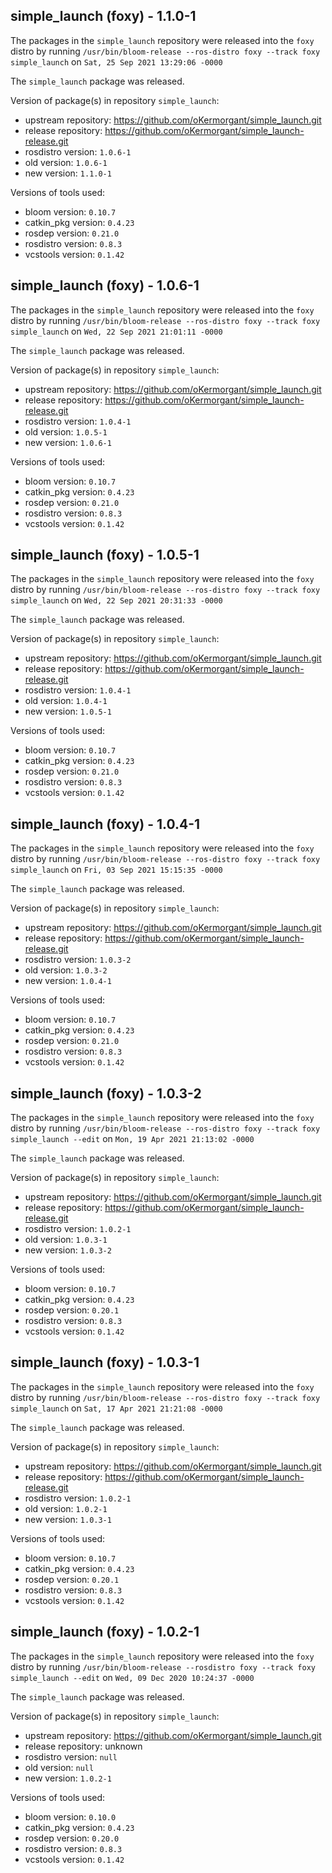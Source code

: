 ## simple_launch (foxy) - 1.1.0-1

The packages in the `simple_launch` repository were released into the `foxy` distro by running `/usr/bin/bloom-release --ros-distro foxy --track foxy simple_launch` on `Sat, 25 Sep 2021 13:29:06 -0000`

The `simple_launch` package was released.

Version of package(s) in repository `simple_launch`:

- upstream repository: https://github.com/oKermorgant/simple_launch.git
- release repository: https://github.com/oKermorgant/simple_launch-release.git
- rosdistro version: `1.0.6-1`
- old version: `1.0.6-1`
- new version: `1.1.0-1`

Versions of tools used:

- bloom version: `0.10.7`
- catkin_pkg version: `0.4.23`
- rosdep version: `0.21.0`
- rosdistro version: `0.8.3`
- vcstools version: `0.1.42`


## simple_launch (foxy) - 1.0.6-1

The packages in the `simple_launch` repository were released into the `foxy` distro by running `/usr/bin/bloom-release --ros-distro foxy --track foxy simple_launch` on `Wed, 22 Sep 2021 21:01:11 -0000`

The `simple_launch` package was released.

Version of package(s) in repository `simple_launch`:

- upstream repository: https://github.com/oKermorgant/simple_launch.git
- release repository: https://github.com/oKermorgant/simple_launch-release.git
- rosdistro version: `1.0.4-1`
- old version: `1.0.5-1`
- new version: `1.0.6-1`

Versions of tools used:

- bloom version: `0.10.7`
- catkin_pkg version: `0.4.23`
- rosdep version: `0.21.0`
- rosdistro version: `0.8.3`
- vcstools version: `0.1.42`


## simple_launch (foxy) - 1.0.5-1

The packages in the `simple_launch` repository were released into the `foxy` distro by running `/usr/bin/bloom-release --ros-distro foxy --track foxy simple_launch` on `Wed, 22 Sep 2021 20:31:33 -0000`

The `simple_launch` package was released.

Version of package(s) in repository `simple_launch`:

- upstream repository: https://github.com/oKermorgant/simple_launch.git
- release repository: https://github.com/oKermorgant/simple_launch-release.git
- rosdistro version: `1.0.4-1`
- old version: `1.0.4-1`
- new version: `1.0.5-1`

Versions of tools used:

- bloom version: `0.10.7`
- catkin_pkg version: `0.4.23`
- rosdep version: `0.21.0`
- rosdistro version: `0.8.3`
- vcstools version: `0.1.42`


## simple_launch (foxy) - 1.0.4-1

The packages in the `simple_launch` repository were released into the `foxy` distro by running `/usr/bin/bloom-release --ros-distro foxy --track foxy simple_launch` on `Fri, 03 Sep 2021 15:15:35 -0000`

The `simple_launch` package was released.

Version of package(s) in repository `simple_launch`:

- upstream repository: https://github.com/oKermorgant/simple_launch.git
- release repository: https://github.com/oKermorgant/simple_launch-release.git
- rosdistro version: `1.0.3-2`
- old version: `1.0.3-2`
- new version: `1.0.4-1`

Versions of tools used:

- bloom version: `0.10.7`
- catkin_pkg version: `0.4.23`
- rosdep version: `0.21.0`
- rosdistro version: `0.8.3`
- vcstools version: `0.1.42`


## simple_launch (foxy) - 1.0.3-2

The packages in the `simple_launch` repository were released into the `foxy` distro by running `/usr/bin/bloom-release --ros-distro foxy --track foxy simple_launch --edit` on `Mon, 19 Apr 2021 21:13:02 -0000`

The `simple_launch` package was released.

Version of package(s) in repository `simple_launch`:

- upstream repository: https://github.com/oKermorgant/simple_launch.git
- release repository: https://github.com/oKermorgant/simple_launch-release.git
- rosdistro version: `1.0.2-1`
- old version: `1.0.3-1`
- new version: `1.0.3-2`

Versions of tools used:

- bloom version: `0.10.7`
- catkin_pkg version: `0.4.23`
- rosdep version: `0.20.1`
- rosdistro version: `0.8.3`
- vcstools version: `0.1.42`


## simple_launch (foxy) - 1.0.3-1

The packages in the `simple_launch` repository were released into the `foxy` distro by running `/usr/bin/bloom-release --ros-distro foxy --track foxy simple_launch` on `Sat, 17 Apr 2021 21:21:08 -0000`

The `simple_launch` package was released.

Version of package(s) in repository `simple_launch`:

- upstream repository: https://github.com/oKermorgant/simple_launch.git
- release repository: https://github.com/oKermorgant/simple_launch-release.git
- rosdistro version: `1.0.2-1`
- old version: `1.0.2-1`
- new version: `1.0.3-1`

Versions of tools used:

- bloom version: `0.10.7`
- catkin_pkg version: `0.4.23`
- rosdep version: `0.20.1`
- rosdistro version: `0.8.3`
- vcstools version: `0.1.42`


## simple_launch (foxy) - 1.0.2-1

The packages in the `simple_launch` repository were released into the `foxy` distro by running `/usr/bin/bloom-release --rosdistro foxy --track foxy simple_launch --edit` on `Wed, 09 Dec 2020 10:24:37 -0000`

The `simple_launch` package was released.

Version of package(s) in repository `simple_launch`:

- upstream repository: https://github.com/oKermorgant/simple_launch.git
- release repository: unknown
- rosdistro version: `null`
- old version: `null`
- new version: `1.0.2-1`

Versions of tools used:

- bloom version: `0.10.0`
- catkin_pkg version: `0.4.23`
- rosdep version: `0.20.0`
- rosdistro version: `0.8.3`
- vcstools version: `0.1.42`


